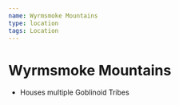 ```yaml
---
name: Wyrmsmoke Mountains
type: location
tags: Location
---
```


# Wyrmsmoke Mountains 
- Houses multiple Goblinoid Tribes
